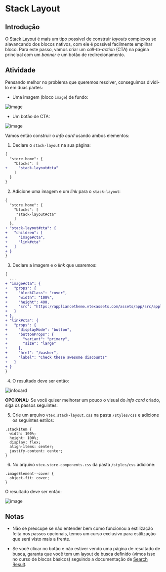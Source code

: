 # Stack Layout

## Introdução

O [Stack Layout](https://developers.vtex.com/vtex-developer-docs/docs/vtex-stack-layout) é mais um tipo possível de construir _layouts_ complexos se alavancando dos blocos nativos, com ele é possível facilmente empilhar bloco. Para este passo, vamos criar um _call-to-action_ (CTA) na página principal com um _banner_ e um botão de redirecionamento.

## Atividade

Pensando melhor no problema que queremos resolver, conseguimos dividi-lo em duas partes:

- Uma imagem (bloco `image`) de fundo:

![image](https://appliancetheme.vtexassets.com/assets/app/src/appliancecat___1b7592b49667c6a89203a0997e06bc87.jpg)

- Um botão de CTA:

![image](https://user-images.githubusercontent.com/18701182/90291114-8a2cce00-de55-11ea-982c-3fef741535fb.png)

Vamos então construir o _info card_ usando ambos elementos:

1. Declare o `stack-layout` na sua página:

```diff
{
  "store.home": {
    "blocks": [
+     "stack-layout#cta"
    ]
  }
}
```

2. Adicione uma imagem e um _link_ para o `stack-layout`:

```diff
{
  "store.home": {
    "blocks": [
     "stack-layout#cta"
    ]
  },
+ "stack-layout#cta": {
+   "children": [
+     "image#cta",
+     "link#cta"
+   ]
+ }
}
```

3. Declare a imagem e o _link_ que usaremos:

```diff
{
  ...
+ "image#cta": {
+   "props": {
+     "blockClass": "cover",
+     "width": "100%",
+     "height": 400,
+     "src": "https://appliancetheme.vtexassets.com/assets/app/src/appliancecat___1b7592b49667c6a89203a0997e06bc87.jpg"
+   }
+ },
+ "link#cta": {
+   "props": {
+     "displayMode": "button",
+     "buttonProps": {
+       "variant": "primary",
+       "size": "large"
+     },
+     "href": "/washer",
+     "label": "Check these awesome discounts"
+   }
+ }
}
```

4. O resultado deve ser então:

![infocard](https://appliancetheme.vtexassets.com/assets/app/src/appliancecat___0a2e8bde5418359bdaf0a06d9a4d09f5.jpg)

**OPCIONAL:** Se você quiser melhorar um pouco o visual do _info card_ criado, siga os passos seguintes:

5. Crie um arquivo `vtex.stack-layout.css` na pasta `/styles/css` e adicione os seguintes estilos:

```
.stackItem {
  width: 100%;
  height: 100%;
  display: flex;
  align-items: center;
  justify-content: center;
}
```

6. No arquivo `vtex.store-components.css` da pasta `/styles/css` adicione:

```
.imageElement--cover {
  object-fit: cover;
}
```

O resultado deve ser então:

![image](https://user-images.githubusercontent.com/18701182/90292857-22788200-de59-11ea-9a9c-8668b01ffb1c.png)

## Notas

- Não se preocupe se não entender bem como funcionou a estilização feita nos passos opcionais, temos um curso exclusivo para estilização que será visto mais a frente.

- Se você clicar no botão e não estiver vendo uma página de resultado de busca, garanta que você tem um layout de busca definido (vimos isso no curso de blocos básicos) seguindo a documentação de [Search Result](https://developers.vtex.com/docs/guides/vtex-search-result).
